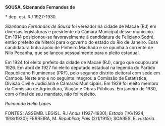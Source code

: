 **SOUSA, Sizenando Fernandes de**

\* dep. est. RJ 1927-1930.

*Sizenando Fernandes de Sousa* foi vereador na cidade de Macaé (RJ) em
diversas legislaturas e presidente da Câmara Municipal desse município.
Em 1914 posicionou-se favoravelmente à candidatura de Feliciano Sodré,
então prefeito de Niterói para o governo do estado do Rio de Janeiro.
Essa candidatura tinha apoio de Pinheiro Machado e se opunha à corrente
de Nilo Peçanha, que se lançou pessoalmente para o pleito estadual.

Em 1924 foi eleito prefeito da cidade de Macaé (RJ), cargo que ocupou
até 1926. Em abril de 1927 foi eleito deputado estadual na legenda do
Partido Republicano Fluminense (PRF), pelo segundo distrito eleitoral
com sede em Campos. Neste ano e no seguinte integrou a Comissão de
Estatística, Divisão Civil e Judiciária e Câmaras Municipais. Em 1929
foi eleito membro da Comissão de Agricultura, Viação e Obras Públicas.
Em janeiro de 1930, com o final de seu mandato, não foi reeleito.

*Raimundo Helio Lopes*

FONTES: ASSEMB. LEGISL. RJ *Anais* (1927-1930); *Estado* (1/6/1924,
19/8/1930); FERREIRA, M. *República*; *País* (2/1/1915); SOARES, E.
*História*.
